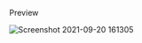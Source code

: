 Preview

![Screenshot 2021-09-20 161305](https://user-images.githubusercontent.com/80575941/133993729-9dc94481-4981-4df3-af1b-d3b72f17392e.png)
